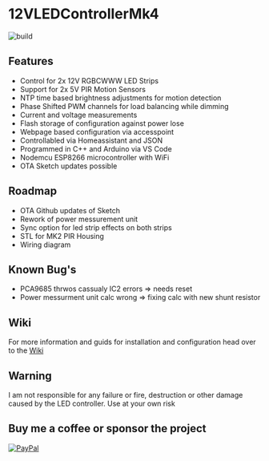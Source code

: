 # 12VLEDControllerMk4

![build](https://github.com/XBoter/12VLEDControllerMk4/workflows/build/badge.svg)

## Features
- Control for 2x 12V RGBCWWW LED Strips 
- Support for 2x 5V PIR Motion Sensors
- NTP time based brightness adjustments for motion detection 
- Phase Shifted PWM channels for load balancing while dimming
- Current and voltage measurements
- Flash storage of configuration against power lose
- Webpage based configuration via accesspoint
- Controllabled via Homeassistant and JSON
- Programmed in C++ and Arduino via VS Code
- Nodemcu ESP8266 microcontroller with WiFi
- OTA Sketch updates possible


## Roadmap 
- OTA Github updates of Sketch
- Rework of power messurement unit
- Sync option for led strip effects on both strips
- STL for MK2 PIR Housing
- Wiring diagram


## Known Bug's
- PCA9685 thrwos cassualy IC2 errors => needs reset
- Power messurment unit calc wrong => fixing calc with new shunt resistor

## Wiki
For more information and guids for installation and configuration head over to the [Wiki](https://github.com/XBoter/12VLEDControllerMk4/wiki)

## Warning
I am not responsible for any failure or fire, destruction or other damage caused by the LED controller.
Use at your own risk

## Buy me a coffee or sponsor the project
[![PayPal](https://img.shields.io/badge/paypal-donate-yellow.svg)](https://www.paypal.com/cgi-bin/webscr?cmd=_s-xclick&hosted_button_id=5UD82M4V6M2XC)  

